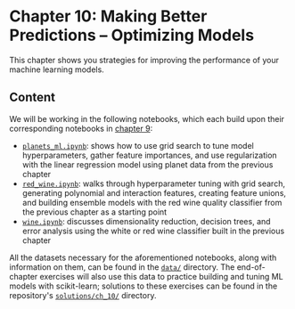 # Chapter 10: Making Better Predictions &ndash; Optimizing Models

This chapter shows you strategies for improving the performance of your machine
learning models.

## Content

We will be working in the following notebooks, which each build upon their
corresponding notebooks in [chapter 9](../ch_09):

- [`planets_ml.ipynb`](./planets_ml.ipynb): shows how to use grid search to tune
  model hyperparameters, gather feature importances, and use regularization with
  the linear regression model using planet data from the previous chapter
- [`red_wine.ipynb`](./red_wine.ipynb): walks through hyperparameter tuning with
  grid search, generating polynomial and interaction features, creating feature
  unions, and building ensemble models with the red wine quality classifier from
  the previous chapter as a starting point
- [`wine.ipynb`](./wine.ipynb): discusses dimensionality reduction, decision
  trees, and error analysis using the white or red wine classifier built in the
  previous chapter

All the datasets necessary for the aforementioned notebooks, along with
information on them, can be found in the [`data/`](./data) directory. The
end-of-chapter exercises will also use this data to practice building and tuning
ML models with scikit-learn; solutions to these exercises can be found in the
repository's [`solutions/ch_10/`](../solutions/ch_10) directory.

